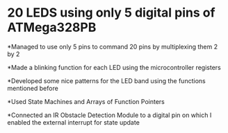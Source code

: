 # 20 LEDS using only 5 digital pins of ATMega328PB

*Managed to use only 5 pins to command 20 pins by multiplexing them 2 by 2

*Made a blinking function for each LED using the microcontroller registers

*Developed some nice patterns for the LED band using the functions mentioned before

*Used State Machines and Arrays of Function Pointers

*Connected an IR Obstacle Detection Module to a digital pin on which I enabled the external interrupt for state update

